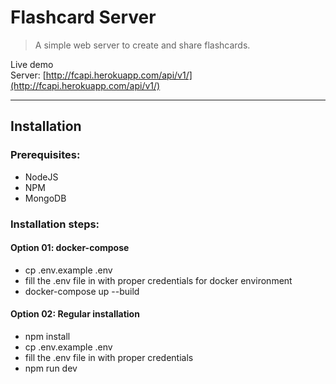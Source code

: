 # Flashcard Server

> A simple web server to create and share flashcards.

Live demo \
Server: [http://fcapi.herokuapp.com/api/v1/](http://fcapi.herokuapp.com/api/v1/)

---

## Installation

### Prerequisites:

+ NodeJS
+ NPM
+ MongoDB

### Installation steps:

#### Option 01: docker-compose
+ cp .env.example .env
+ fill the .env file in with proper credentials for docker environment
+ docker-compose up --build

#### Option 02: Regular installation
+ npm install
+ cp .env.example .env
+ fill the .env file in with proper credentials
+ npm run dev